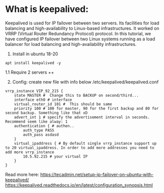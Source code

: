 # What is keepalived:

Keepalived is used for IP failover between two servers. Its facilities for load balancing and high-availability to Linux-based infrastructures. It worked on VRRP (Virtual Router Redundancy Protocol) protocol. In this tutorial, we have configured IP failover between two Linux systems running as a load balancer for load balancing and high-availability infrastructures.



1. Install in ubuntu 18-20
```
apt install keepalived -y
```

1.1 Require 2 servers ++

2. Config: create new file with info below /etc/keepalived/keepalived.conf
```
vrrp_instance VIP_92_215 {
    state MASTER #  Change this to BACKUP on second/third...
    interface eth0 # interface 
    virtual_router_id 101 #  This should be same
    priority 100 # 100 for master, 90 for the first backup and 80 for second backup. Something like that xD
    advert_int 1 # specify the advertisement interval in seconds. Recommend seem like alway: 1
    authentication { # authen..
        auth_type PASS
        auth_pass asdasd
    }
    virtual_ipaddress { # By default single vrrp_instance support up to 20 virtual_ipaddress. In order to add more addresses you need to add more vrrp_instance
        10.5.92.215 # your virtual IP
    }
}

```

Read more here:
https://tecadmin.net/setup-ip-failover-on-ubuntu-with-keepalived/
https://keepalived.readthedocs.io/en/latest/configuration_synopsis.html
